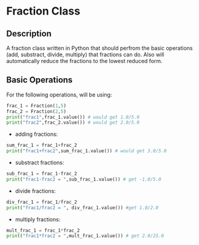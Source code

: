 # Fraction Class
## Description
A fraction class written in Python that should perfrom the basic operations (add, substract, divide, multiply) that fractions can do. Also will automatically reduce the fractions to the lowest reduced form.

## Basic Operations
For the following operations, will be using:
```python
frac_1 = Fraction(1,5)
frac_2 = Fraction(2,5)
print("frac1",frac_1.value()) # would get 1.0/5.0
print("frac2",frac_2.value()) # would get 2.0/5.0
```
* adding fractions:
```python
sum_frac_1 = frac_1+frac_2
print("frac1+frac2",sum_frac_1.value()) # would get 3.0/5.0
```
* substract fractions:
```python
sub_frac_1 = frac_1-frac_2
print("frac1-frac2 = ",sub_frac_1.value()) # get -1.0/5.0
```
* divide fractions:
```python
div_frac_1 = frac_1/frac_2
print("frac1/frac2 = ", div_frac_1.value()) #get 1.0/2.0
```
* multiply fractions:
```python
mult_frac_1 = frac_1*frac_2
print("frac1*frac2 = ",mult_frac_1.value()) # get 2.0/25.0
```
